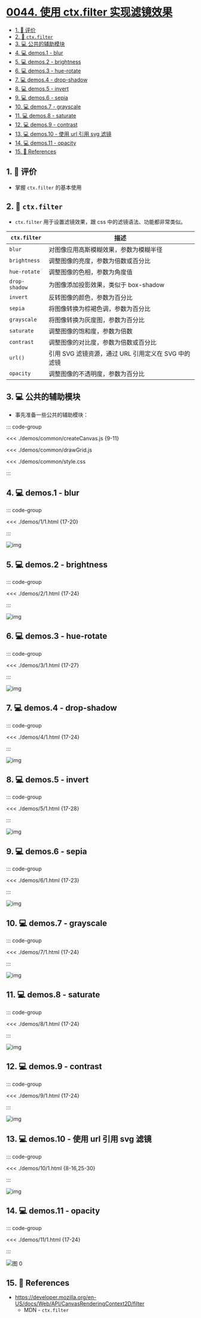 # [0044. 使用 ctx.filter 实现滤镜效果](https://github.com/Tdahuyou/TNotes.canvas/tree/main/notes/0044.%20%E4%BD%BF%E7%94%A8%20ctx.filter%20%E5%AE%9E%E7%8E%B0%E6%BB%A4%E9%95%9C%E6%95%88%E6%9E%9C)

<!-- region:toc -->

- [1. 🫧 评价](#1--评价)
- [2. 📒 `ctx.filter`](#2--ctxfilter)
- [3. 💻 公共的辅助模块](#3--公共的辅助模块)
- [4. 💻 demos.1 - blur](#4--demos1---blur)
- [5. 💻 demos.2 - brightness](#5--demos2---brightness)
- [6. 💻 demos.3 - hue-rotate](#6--demos3---hue-rotate)
- [7. 💻 demos.4 - drop-shadow](#7--demos4---drop-shadow)
- [8. 💻 demos.5 - invert](#8--demos5---invert)
- [9. 💻 demos.6 - sepia](#9--demos6---sepia)
- [10. 💻 demos.7 - grayscale](#10--demos7---grayscale)
- [11. 💻 demos.8 - saturate](#11--demos8---saturate)
- [12. 💻 demos.9 - contrast](#12--demos9---contrast)
- [13. 💻 demos.10 - 使用 url 引用 svg 滤镜](#13--demos10---使用-url-引用-svg-滤镜)
- [14. 💻 demos.11 - opacity](#14--demos11---opacity)
- [15. 🔗 References](#15--references)

<!-- endregion:toc -->

## 1. 🫧 评价

- 掌握 `ctx.filter` 的基本使用

## 2. 📒 `ctx.filter`

- `ctx.filter` 用于设置滤镜效果，跟 css 中的滤镜语法、功能都非常类似。

| `ctx.filter`  | 描述                                                |
| ------------- | --------------------------------------------------- |
| `blur`        | 对图像应用高斯模糊效果，参数为模糊半径              |
| `brightness`  | 调整图像的亮度，参数为倍数或百分比                  |
| `hue-rotate`  | 调整图像的色相，参数为角度值                        |
| `drop-shadow` | 为图像添加投影效果，类似于 box-shadow               |
| `invert`      | 反转图像的颜色，参数为百分比                        |
| `sepia`       | 将图像转换为棕褐色调，参数为百分比                  |
| `grayscale`   | 将图像转换为灰度图，参数为百分比                    |
| `saturate`    | 调整图像的饱和度，参数为倍数                        |
| `contrast`    | 调整图像的对比度，参数为倍数或百分比                |
| `url()`       | 引用 SVG 滤镜资源，通过 URL 引用定义在 SVG 中的滤镜 |
| `opacity`     | 调整图像的不透明度，参数为百分比                    |

## 3. 💻 公共的辅助模块

- 事先准备一些公共的辅助模块：

::: code-group

<<< ./demos/common/createCanvas.js {9-11}

<<< ./demos/common/drawGrid.js

<<< ./demos/common/style.css

:::

## 4. 💻 demos.1 - blur

::: code-group

<<< ./demos/1/1.html {17-20}

:::

![img](https://cdn.jsdelivr.net/gh/Tdahuyou/imgs@main/2024-10-04-12-05-21.png)

## 5. 💻 demos.2 - brightness

::: code-group

<<< ./demos/2/1.html {17-24}

:::

![img](https://cdn.jsdelivr.net/gh/Tdahuyou/imgs@main/2024-10-04-12-05-31.png)

## 6. 💻 demos.3 - hue-rotate

::: code-group

<<< ./demos/3/1.html {17-27}

:::

![img](https://cdn.jsdelivr.net/gh/Tdahuyou/imgs@main/2024-10-04-12-05-41.png)

## 7. 💻 demos.4 - drop-shadow

::: code-group

<<< ./demos/4/1.html {17-24}

:::

![img](https://cdn.jsdelivr.net/gh/Tdahuyou/imgs@main/2024-10-04-12-05-51.png)

## 8. 💻 demos.5 - invert

::: code-group

<<< ./demos/5/1.html {17-28}

:::

![img](https://cdn.jsdelivr.net/gh/Tdahuyou/imgs@main/2024-10-04-12-06-02.png)

## 9. 💻 demos.6 - sepia

::: code-group

<<< ./demos/6/1.html {17-23}

:::

![img](https://cdn.jsdelivr.net/gh/Tdahuyou/imgs@main/2024-10-04-12-06-13.png)

## 10. 💻 demos.7 - grayscale

::: code-group

<<< ./demos/7/1.html {17-24}

:::

![img](https://cdn.jsdelivr.net/gh/Tdahuyou/imgs@main/2024-10-04-12-06-26.png)

## 11. 💻 demos.8 - saturate

::: code-group

<<< ./demos/8/1.html {17-24}

:::

![img](https://cdn.jsdelivr.net/gh/Tdahuyou/imgs@main/2024-10-04-12-06-37.png)

## 12. 💻 demos.9 - contrast

::: code-group

<<< ./demos/9/1.html {17-24}

:::

![img](https://cdn.jsdelivr.net/gh/Tdahuyou/imgs@main/2024-10-04-12-06-50.png)

## 13. 💻 demos.10 - 使用 url 引用 svg 滤镜

::: code-group

<<< ./demos/10/1.html {8-16,25-30}

:::

![img](https://cdn.jsdelivr.net/gh/Tdahuyou/imgs@main/2024-10-04-12-07-07.png)

## 14. 💻 demos.11 - opacity

::: code-group

<<< ./demos/11/1.html {17-24}

:::

![图 0](https://cdn.jsdelivr.net/gh/Tdahuyou/imgs@main/2025-08-15-06-12-31.png)

## 15. 🔗 References

- https://developer.mozilla.org/en-US/docs/Web/API/CanvasRenderingContext2D/filter
  - MDN - `ctx.filter`
